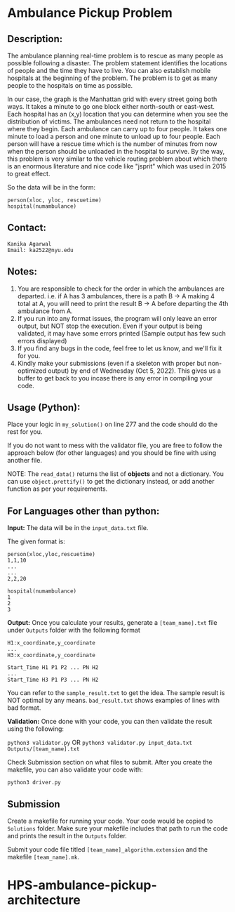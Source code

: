 
# Ambulance Pickup Problem

## Description:

The ambulance planning real-time problem is to rescue as many people as possible following a disaster. The problem statement identifies the locations of people and the time they have to live. You can also establish mobile hospitals at the beginning of the problem. The problem is to get as many people to the hospitals on time as possible.

In our case, the graph is the Manhattan grid with every street going both ways. It takes a minute to go one block either north-south or east-west. Each hospital has an (x,y) location that you can determine when you see the distribution of victims. The ambulances need not return to the hospital where they begin. Each ambulance can carry up to four people. It takes one minute to load a person and one minute to unload up to four people. Each person will have a rescue time which is the number of minutes from now when the person should be unloaded in the hospital to survive. By the way, this problem is very similar to the vehicle routing problem about which there is an enormous literature and nice code like "jsprit" which was used in 2015 to great effect.

So the data will be in the form:
```angular2html
person(xloc, yloc, rescuetime)
hospital(numambulance)
```

## Contact:

```angular2html
Kanika Agarwal
Email: ka2522@nyu.edu
```

## Notes:

   1. You are responsible to check for the order in which the ambulances are departed. 
i.e. if A has 3 ambulances, there is a path B -> A making 4 total at A, 
you will need to print the result B -> A before departing the 4th ambulance from A.
   2. If you run into any format issues, the program will only leave an error output, but NOT stop the execution.
Even if your output is being validated, it may have some errors printed (Sample output has few such errors displayed)
   3. If you find any bugs in the code, feel free to let us know, and we'll fix it for you.
   4. Kindly make your submissions (even if a skeleton with proper but non-optimized output) by end of Wednesday (Oct 5, 2022). 
This gives us a buffer to get back to you incase there is any error in compiling your code.

## Usage (Python):

Place your logic in `my_solution()` on line 277 and the code should do the rest for you.

If you do not want to mess with the validator file, you are free to follow the approach below (for other languages)
and you should be fine with using another file.

NOTE: The `read_data()` returns the list of **objects** and not a dictionary. 
You can use `object.prettify()` to get the dictionary instead, or add another function as per your requirements.

## For Languages other than python:

**Input:** The data will be in the `input_data.txt` file.

The given format is:

```angular2html
person(xloc,yloc,rescuetime)
1,1,10
...
...
2,2,20

hospital(numambulance)
1
2
3
```

**Output:** Once you calculate your results, generate a `[team_name].txt` file under `Outputs` folder with the following format

```angular2html
H1:x_coordinate,y_coordinate
...
H3:x_coordinate,y_coordinate

Start_Time H1 P1 P2 ... PN H2  
...
Start_Time H3 P1 P3 ... PN H2
```
You can refer to the `sample_result.txt` to get the idea. The sample result is NOT optimal by any means. `bad_result.txt` shows examples of lines with bad format. 

**Validation:** Once done with your code, you can then validate the result using the following:

`python3 validator.py`
         OR
`python3 validator.py input_data.txt Outputs/[team_name].txt`

Check Submission section on what files to submit. After you create the makefile, you can also validate your code with:

`python3 driver.py`


## Submission

Create a makefile for running your code. Your code would be copied to `Solutions` folder. Make sure your makefile includes that path to run the code and prints the result in the `Outputs` folder.

Submit your code file titled `[team_name]_algorithm.extension` and the makefile `[team_name].mk`.
# HPS-ambulance-pickup-architecture
